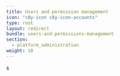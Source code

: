```yaml
---
title: Users and permission management
icon: "c8y-icon c8y-icon-accounts"
type: root
layout: redirect
bundle: users-and-permissions-management
section: 
  - platform_administration
weight: 10
---
```

s
